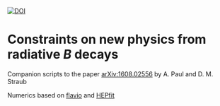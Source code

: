 [![DOI](https://zenodo.org/badge/DOI/10.5281/zenodo.375593.svg)](https://doi.org/10.5281/zenodo.375593)

# Constraints on new physics from radiative *B* decays

Companion scripts to the paper [arXiv:1608.02556](https://arxiv.org/abs/1608.02556) by A. Paul and D. M. Straub

Numerics based on [flavio](https://flav-io.github.io/) and [HEPfit](http://hepfit.roma1.infn.it/)
